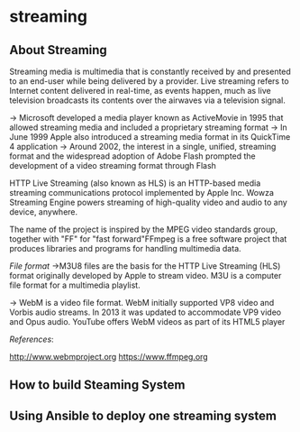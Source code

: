 # streaming

## About Streaming
Streaming media is multimedia that is constantly received by and presented to an end-user while being delivered by a provider. 
Live streaming refers to Internet content delivered in real-time, as events happen, much as live television broadcasts its contents over the airwaves via a television signal.

-> Microsoft developed a media player known as ActiveMovie in 1995 that allowed streaming media and included a proprietary streaming format
-> In June 1999 Apple also introduced a streaming media format in its QuickTime 4 application
-> Around 2002, the interest in a single, unified, streaming format and the widespread adoption of Adobe Flash prompted the development of a video streaming format through Flash

HTTP Live Streaming (also known as HLS) is an HTTP-based media streaming communications protocol implemented by Apple Inc.
Wowza Streaming Engine powers streaming of high-quality video and audio to any device, anywhere.

 The name of the project is inspired by the MPEG video standards group, together with "FF" for "fast forward"FFmpeg is a free software project that produces libraries and programs for handling multimedia data.


*File format*
->M3U8 files are the basis for the HTTP Live Streaming (HLS) format originally developed by Apple to stream video. M3U is a computer file format for a multimedia playlist.

-> WebM is a video file format. WebM initially supported VP8 video and Vorbis audio streams. In 2013 it was updated to accommodate VP9 video and Opus audio. YouTube offers WebM videos as part of its HTML5 player



*References*:

http://www.webmproject.org
https://www.ffmpeg.org

## How to build Steaming System


## Using Ansible to deploy one streaming system

